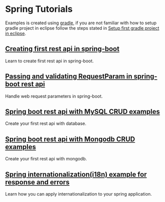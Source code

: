 # Spring Tutorials

Examples is created using <a class="externalLink" href="https://gradle.org/" target="_blank">gradle</a>, if you are not familiar with how to setup gradle project in eclipse follow the steps stated in <a class="externalLink" href="http://www.javaquery.com/2017/01/setup-first-gradle-project-in-eclipse.html" target="_blank">Setup first gradle project in eclipse</a>.

## <a class="title" href="http://www.javaquery.com/2018/02/creating-first-rest-api-in-spring-boot.html" target="_blank">Creating first rest api in spring-boot</a><br />
Learn to create first rest api in spring-boot.

## <a class="title" href="http://www.javaquery.com/2018/02/passing-and-validating-requestparam-in.html" target="_blank">Passing and validating RequestParam in spring-boot rest api</a><br />
Handle web request parameters in spring-boot.

## <a class="title" href="https://www.javaquery.com/2018/04/interacting-with-mysql-database-using.html" target="_blank">Spring boot rest api with MySQL CRUD examples</a><br />
Create your first rest api with database.

## <a class="title" href="https://www.javaquery.com/2018/09/spring-boot-rest-api-with-mongodb-crud.html" target="_blank">Spring boot rest api with Mongodb CRUD examples</a><br />
Create your first rest api with mongodb.

## <a class="title" href="https://www.javaquery.com/2018/05/spring-internationalizationi18n-example.html" target="_blank">Spring internationalization(i18n) example for response and errors</a><br />
Learn how you can apply internationalization to your spring application.
